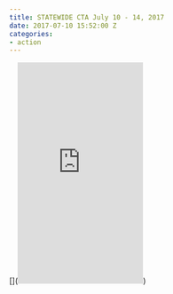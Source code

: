 ```yaml
---
title: STATEWIDE CTA July 10 - 14, 2017
date: 2017-07-10 15:52:00 Z
categories:
- action
---
```


[](<iframe src="https://www.facebook.com/plugins/video.php?href=https%3A%2F%2Fwww.facebook.com%2F711171719083183%2Fvideos%2F714468785420143%2F&show_text=0&width=226" width="226" height="400" style="border:none;overflow:hidden" scrolling="no" frameborder="0" allowTransparency="true" allowFullScreen="true"></iframe>)